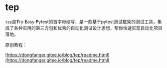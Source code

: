 # tep

`tep`是**T**ry **E**asy **P**ytest的首字母缩写，是一款基于pytest测试框架的测试工具，集成了各种实用的第三方包和优秀的自动化测试设计思想，帮你快速实现自动化项目落地。

原创教程：

[https://dongfanger.gitee.io/blog/tep/readme.html](https://dongfanger.gitee.io/blog/tep/readme.html)


